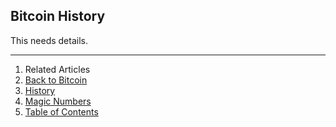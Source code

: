 ## Bitcoin History

This needs details.

---

1. Related Articles
2. [Back to Bitcoin](../../bitcoin/)
3. [History](../history/)
4. [Magic Numbers](../magic-numbers/)
5. [Table of Contents](../../../)
